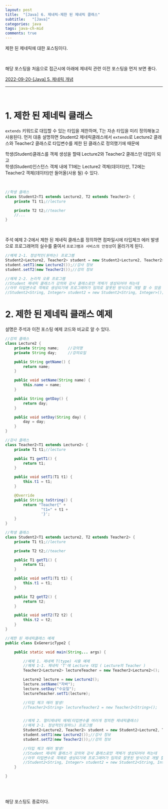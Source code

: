 ```yaml
---
layout: post
title:  "[Java] 6. 제네릭-제한 된 제네릭 클래스"
subtitle:   "[Java]"
categories: java
tags: java-ch-mid
comments: true
---
```

 
제한 된 제네릭에 대한 포스팅이다.

<br>


해당 포스팅을 처음으로 접근시에 아래에 제네릭 관련 이전 포스팅을 먼저 보면 좋다.  

[2022-09-20-[Java] 5. 제네릭 개념](https://linked2ev.github.io/java/2022/08/21/Java-5.-%EC%A0%9C%EB%84%A4%EB%A6%AD-%EA%B0%9C%EB%85%90/)

---

<br>

# 1. 제한 된 제네릭 클래스

`extends` 키워드로 대입할 수 있는 타입을 제한하며, T는 자손 타입을 미리 정의해놓고 사용된다.
먼저 대충 설명하면 Student2 제네릭클래스에서 `extends`로 Lecture2 클래스와 Teacher2 클래스로 타입변수를 제한 된 클래스로 정의했기에 때문에  

학생(Student)클래스를 객체 생성을 할때 Lecture2와 Teacher2 클래스만 대입이 되고  
학생(Student)인스턴스 객체 내에 T1에는 Lecture2 객체(데이터)만, T2에는 Teacher2 객체(데이터)만 들어올(사용 될) 수 있다.

<br>

```java
//학생 클래스
class Student2<T1 extends Lecture2, T2 extends Teacher2> {
    private T1 t1;//lecture

    private T2 t2;//teacher
    //...
}
```

<br>

주석 예제 2-2에서 제한 된 제네릭 클래스를 정의하면 컴파일시에 타입체크 에러 발생으로 프로그래머의 실수를 줄여서 `프로그램과 서비스의 안정성`이 올라가게 된다.

```java
//예제 2-1. 정상적인(원하는) 프로그렘
Student2<Lecture2, Teacher2> student = new Student2<Lecture2, Teacher2>();
student.setT1(new Lecture2());//강사 정보
student.setT2(new Teacher2());//강의 정보

//예제 2-2. 논리적 오류 프로그램
//Student 제네릭 클래스가 강의와 강사 클래스로만 객체가 생성되어야 하는데
//아무 타입변수로 객체로 생성되기에 프로그래머가 임믜로 잘못된 방식으로 개발 할 수 았음
//Student2<String, Integer> student2 = new Student2<String, Integer>();//타입 체크 에러 발생!
```


# 2. 제한 된 제네릭 클래스 예제

설명은 주석과 이전 포스팅 예제 코드와 비교로 알 수 있다.

```java
//강의 클래스
class Lecture2 {
    private String name;    //강의명
    private String day;     //강의요일

    public String getName() {
        return name;
    }

    public void setName(String name) {
        this.name = name;
    }

    public String getDay() {
        return day;
    }

    public void setDay(String day) {
        day = day;
    }
}

//강사 클래스
class Teacher2<T1 extends Lecture2> {
    private T1 t1;//lecture

    public T1 getT1() {
        return t1;
    }

    public void setT1(T1 t1) {
        this.t1 = t1;
    }

    @Override
    public String toString() {
        return "Teacher{" +
                "t1=" + t1 +
                '}';
    }
}

//학생 클래스
class Student2<T1 extends Lecture2, T2 extends Teacher2> {
    private T1 t1;//lecture

    private T2 t2;//teacher

    public T1 getT1() {
        return t1;
    }

    public void setT1(T1 t1) {
        this.t1 = t1;
    }

    public T2 getT2() {
        return t2;
    }

    public void setT2(T2 t2) {
        this.t2 = t2;
    }
}

//제한 된 제네릭클래스 예제
public class ExGenericType2 {

    public static void main(String... args) {

        //예제 1. 제네렉 T(type) 사용 예제
        //예제 1-1. 제네릭 'T'에 Lecture 대입 ( Lecture의 Teacher )
        Teacher2<Lecture2> lectureTeacher = new Teacher2<Lecture2>();

        Lecture2 lecture = new Lecture2();
        lecture.setName("자바");
        lecture.setDay("수요일");
        lectureTeacher.setT1(lecture);

        //타입 체크 에러 발생!
        //Teacher2<String> lectureTeacher2 = new Teacher2<String>();


        //예제 2. 멀티제네릭 예제(타입변수를 여러개 정의한 제네릭클래스)
        //예제 2-1. 정상적인(원하느) 프로그렘
        Student2<Lecture2, Teacher2> student = new Student2<Lecture2, Teacher2>();
        student.setT1(new Lecture2());//강사 정보
        student.setT2(new Teacher2());//강의 정보

        //타입 체크 에러 발생!
        //Student 제네릭 클래스가 강의와 강사 클래스로만 객체가 생성되어야 하는데
        //아무 타입변수로 객체로 생성되기에 프로그래머가 임믜로 잘못된 방식으로 개발 할 수 았음
        //Student2<String, Integer> student2 = new Student2<String, Integer>();
    }

}
```

<br><br>


해당 포스팅도 종료이다.